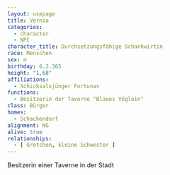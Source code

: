 ```yaml
---
layout: usepage
title: Vernia
categories:
  - character
  - NPC
character_title: Durchsetzungsfähige Schankwirtin
race: Menschen
sex: m
birthday: 6.2.365
height: "1,68"
affiliations:
  - Schicksalsjünger Fortunas
functions:
  - Besitzerin der Taverne "Blaues Vöglein"
class: Bürger
homes:
  - Schachendorf
alignment: NG
alive: true
relationships:
  - [ Gretchen, kleine Schwester ]
---
```


Besitzerin einer Taverne in der Stadt